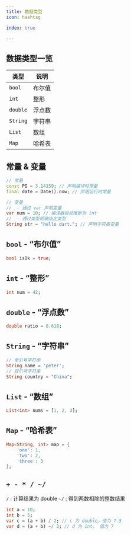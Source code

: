```yaml
---
title: 数据类型
icon: hashtag

index: true

---
```


## 数据类型一览

| 类型 | 说明 
| -- | -- 
| `bool`    | 布尔值
| `int`     | 整形
| `double`  | 浮点数
| `String`  | 字符串
| `List`    | 数组
| `Map`     | 哈希表

## 常量 & 变量

```dart
// 常量
const PI = 3.14159; // 声明编译时常量
final date = Date().now; // 声明运行时常量

// 变量
//  - 通过 var 声明变量
var num = 10; // 编译器自动推断为 int
//  - 通过类型明确指定类型
String str = "hello dart."; // 声明字符串变量
```

## `bool` - “布尔值”

```dart
bool isOk = true;
```

## `int` - “整形”

```dart
int num = 42;
```

## `double` - “浮点数”

```dart
double ratio = 0.618;
```

## `String` - “字符串”

```dart
// 单引号字符串
String name = 'peter';
// 双引号字符串
String country = "China";
```

## `List` - “数组”

```dart
List<int> nums = [1, 2, 3];
```

## `Map` - “哈希表”

```dart
Map<String, int> map = {
    'one': 1,
    'two': 2,
    'three': 3
};
```

## `+ - * / ~/`

`/` : 计算结果为 double
`~/` : 得到两数相除的整数结果

```dart
int a = 10;
int b = 5;
var c = (a + b) / 2; // c 为 double，值为 7.5
var d = (a + b) ~/ 2; // d 为 int， 值为 7
```